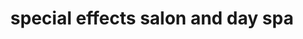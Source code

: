 ---
title: "special effects salon and day spa"
url: /gray/special-effects-salon-and-day-spa/
shop: Friseur
---